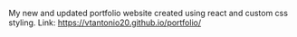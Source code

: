 My new and updated portfolio website created using react and custom css styling.
Link: https://vtantonio20.github.io/portfolio/
